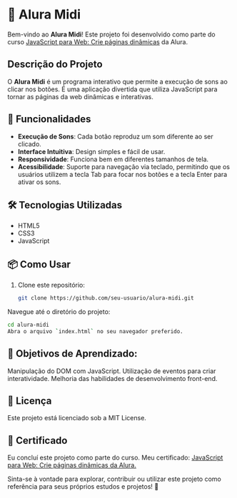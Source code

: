 # 🎵 Alura Midi

Bem-vindo ao **Alura Midi**! Este projeto foi desenvolvido como parte do curso [JavaScript para Web: Crie páginas dinâmicas](https://www.alura.com.br/curso-online-javascript-web-paginas-dinamicas) da Alura.

## Descrição do Projeto

O **Alura Midi** é um programa interativo que permite a execução de sons ao clicar nos botões. É uma aplicação divertida que utiliza JavaScript para tornar as páginas da web dinâmicas e interativas.

## 🚀 Funcionalidades

- **Execução de Sons**: Cada botão reproduz um som diferente ao ser clicado.
- **Interface Intuitiva**: Design simples e fácil de usar.
- **Responsividade**: Funciona bem em diferentes tamanhos de tela.
- **Acessibilidade**: Suporte para navegação via teclado, permitindo que os usuários utilizem a tecla Tab para focar nos botões e a tecla Enter para ativar os sons.

###

## 🛠️ Tecnologias Utilizadas

- HTML5
- CSS3
- JavaScript

## 📦 Como Usar

1. Clone este repositório:
   ```bash
   git clone https://github.com/seu-usuario/alura-midi.git
   ```
   
Navegue até o diretório do projeto:
```bash
cd alura-midi
Abra o arquivo `index.html` no seu navegador preferido.
```

## 🎯 Objetivos de Aprendizado:
Manipulação do DOM com JavaScript.
Utilização de eventos para criar interatividade.
Melhoria das habilidades de desenvolvimento front-end.

## 📜 Licença
Este projeto está licenciado sob a MIT License.

## 📜 Certificado
Eu concluí este projeto como parte do curso. Meu certificado: [JavaScript para Web: Crie páginas dinâmicas da Alura.](https://cursos.alura.com.br/certificate/2cb94bc9-6350-4ce9-a460-79c41eba5bf6?lang)

Sinta-se à vontade para explorar, contribuir ou utilizar este projeto como referência para seus próprios estudos e projetos! 🎉

